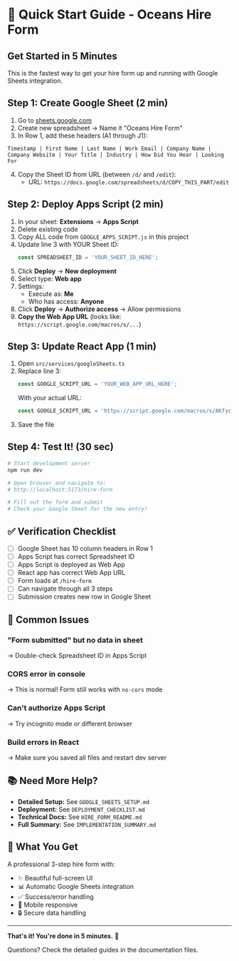 # 🚀 Quick Start Guide - Oceans Hire Form

## Get Started in 5 Minutes

This is the fastest way to get your hire form up and running with Google Sheets integration.

## Step 1: Create Google Sheet (2 min)

1. Go to [sheets.google.com](https://sheets.google.com)
2. Create new spreadsheet → Name it "Oceans Hire Form"
3. In Row 1, add these headers (A1 through J1):

```
Timestamp | First Name | Last Name | Work Email | Company Name | Company Website | Your Title | Industry | How Did You Hear | Looking For
```

4. Copy the Sheet ID from URL (between `/d/` and `/edit`):
   - URL: `https://docs.google.com/spreadsheets/d/COPY_THIS_PART/edit`

## Step 2: Deploy Apps Script (2 min)

1. In your sheet: **Extensions** → **Apps Script**
2. Delete existing code
3. Copy ALL code from `GOOGLE_APPS_SCRIPT.js` in this project
4. Update line 3 with YOUR Sheet ID:
   ```javascript
   const SPREADSHEET_ID = 'YOUR_SHEET_ID_HERE';
   ```
5. Click **Deploy** → **New deployment**
6. Select type: **Web app**
7. Settings:
   - Execute as: **Me**
   - Who has access: **Anyone**
8. Click **Deploy** → **Authorize access** → Allow permissions
9. **Copy the Web App URL** (looks like: `https://script.google.com/macros/s/...`)

## Step 3: Update React App (1 min)

1. Open `src/services/googleSheets.ts`
2. Replace line 3:
   ```typescript
   const GOOGLE_SCRIPT_URL = 'YOUR_WEB_APP_URL_HERE';
   ```
   With your actual URL:
   ```typescript
   const GOOGLE_SCRIPT_URL = 'https://script.google.com/macros/s/AKfycby.../exec';
   ```
3. Save the file

## Step 4: Test It! (30 sec)

```bash
# Start development server
npm run dev

# Open browser and navigate to:
# http://localhost:5173/hire-form

# Fill out the form and submit
# Check your Google Sheet for the new entry!
```

## ✅ Verification Checklist

- [ ] Google Sheet has 10 column headers in Row 1
- [ ] Apps Script has correct Spreadsheet ID
- [ ] Apps Script is deployed as Web App
- [ ] React app has correct Web App URL
- [ ] Form loads at `/hire-form`
- [ ] Can navigate through all 3 steps
- [ ] Submission creates new row in Google Sheet

## 🐛 Common Issues

### "Form submitted" but no data in sheet
→ Double-check Spreadsheet ID in Apps Script

### CORS error in console
→ This is normal! Form still works with `no-cors` mode

### Can't authorize Apps Script
→ Try incognito mode or different browser

### Build errors in React
→ Make sure you saved all files and restart dev server

## 📚 Need More Help?

- **Detailed Setup:** See `GOOGLE_SHEETS_SETUP.md`
- **Deployment:** See `DEPLOYMENT_CHECKLIST.md`
- **Technical Docs:** See `HIRE_FORM_README.md`
- **Full Summary:** See `IMPLEMENTATION_SUMMARY.md`

## 🎯 What You Get

A professional 3-step hire form with:
- ✨ Beautiful full-screen UI
- 📊 Automatic Google Sheets integration
- ✅ Success/error handling
- 📱 Mobile responsive
- 🔒 Secure data handling

---

**That's it! You're done in 5 minutes.** 🎉

Questions? Check the detailed guides in the documentation files.
